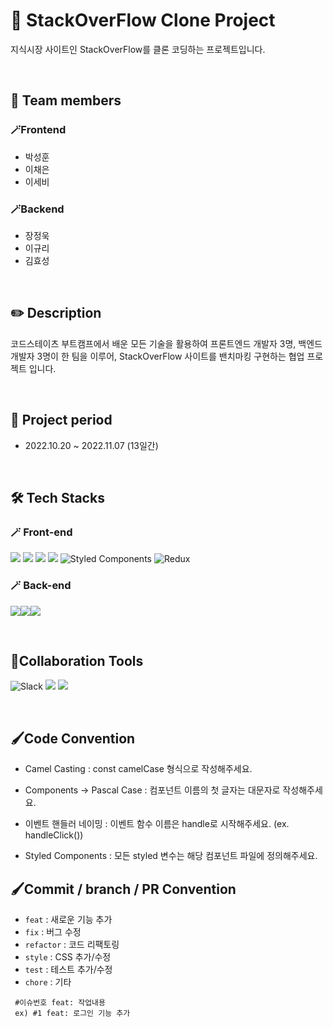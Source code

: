 # 🔭 StackOverFlow Clone Project
지식시장 사이트인 StackOverFlow를 클론 코딩하는 프로젝트입니다.

</br>

## 🙌 Team members
### 🪄Frontend
- 박성훈
- 이채은
- 이세비

### 🪄Backend
- 장정욱
- 이규리
- 김효성

</br>

## ✏️ Description
코드스테이츠 부트캠프에서 배운 모든 기술을 활용하여 
프론트엔드 개발자 3명, 백엔드 개발자 3명이 한 팀을 이루어,
StackOverFlow 사이트를 밴치마킹 구현하는 협업 프로젝트 입니다.

</br>


## 📅 Project period
- 2022.10.20 ~ 2022.11.07 (13일간)

</br>

## 🛠 Tech Stacks
### 🪄 Front-end
 <img src="https://img.shields.io/badge/html5-E34F26?style=for-the-badge&logo=html5&logoColor=white"> <img src="https://img.shields.io/badge/css-1572B6?style=for-the-badge&logo=css3&logoColor=white"> <img src="https://img.shields.io/badge/javascript-F7DF1E?style=for-the-badge&logo=javascript&logoColor=black"> <img src="https://img.shields.io/badge/react-61DAFB?style=for-the-badge&logo=react&logoColor=black"> ![Styled Components](https://img.shields.io/badge/styled--components-DB7093?style=for-the-badge&logo=styled-components&logoColor=white) ![Redux](https://img.shields.io/badge/redux-%23593d88.svg?style=for-the-badge&logo=redux&logoColor=white)

### 🪄 Back-end
<img src="https://img.shields.io/badge/springboot-6DB33F?style=for-the-badge&logo=springboot&logoColor=white"><img src="https://img.shields.io/badge/gradle-02303A?style=for-the-badge&logo=gradle&logoColor=white"><img src="https://img.shields.io/badge/java-007396?style=for-the-badge&logo=java&logoColor=white">


</br>


## 📱Collaboration Tools
![Slack](https://img.shields.io/badge/Slack-4A154B?style=for-the-badge&logo=slack&logoColor=white)
<img src="https://img.shields.io/badge/github-181717?style=for-the-badge&logo=github&logoColor=white">
<img src="https://img.shields.io/badge/git-F05032?style=for-the-badge&logo=git&logoColor=white">


</br>

## 🖌️Code Convention

- Camel Casting
: const camelCase 형식으로 작성해주세요.

- Components -> Pascal Case
: 컴포넌트 이름의 첫 글자는 대문자로 작성해주세요.

- 이벤트 핸들러 네이밍
: 이벤트 함수 이름은 handle로 시작해주세요. (ex. handleClick())

- Styled Components
: 모든 styled 변수는 해당 컴포넌트 파일에 정의해주세요.


## 🖌️Commit / branch / PR Convention
- `feat` : 새로운 기능 추가
- `fix` : 버그 수정
- `refactor` : 코드 리팩토링
- `style` : CSS 추가/수정
- `test` : 테스트 추가/수정
- `chore` : 기타

```
 #이슈번호 feat: 작업내용
 ex) #1 feat: 로그인 기능 추가
```


